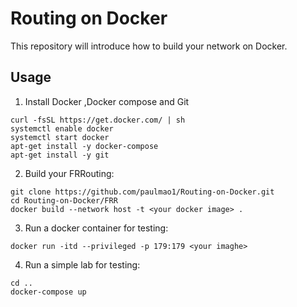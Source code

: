 # Routing on Docker

This repository will introduce how to build your network on Docker.

## Usage

1. Install Docker ,Docker compose and Git
```
curl -fsSL https://get.docker.com/ | sh
systemctl enable docker
systemctl start docker
apt-get install -y docker-compose
apt-get install -y git
```

2. Build your FRRouting:
```
git clone https://github.com/paulmao1/Routing-on-Docker.git
cd Routing-on-Docker/FRR
docker build --network host -t <your docker image> .
```

3. Run a docker container for testing:
```
docker run -itd --privileged -p 179:179 <your imaghe>
```

4. Run a simple lab for testing:
```
cd ..
docker-compose up 
```
